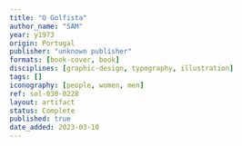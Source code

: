 ```yaml
---
title: "O Golfista"
author_name: "SAM"
year: y1973
origin: Portugal
publisher: "unknown publisher"
formats: [book-cover, book]
disciplines: [graphic-design, typography, illustration]
tags: []
iconography: [people, women, men]
ref: sol-030-0228
layout: artifact
status: Complete
published: true
date_added: 2023-03-10
---
```

